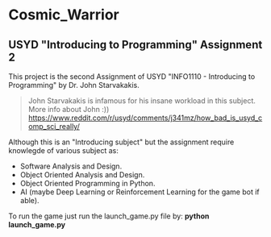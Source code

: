 # Cosmic_Warrior
## USYD "Introducing to Programming" Assignment 2
This project is the second Assignment of USYD "INFO1110 - Introducing to Programming" by Dr. John Starvakakis.
>John Starvakakis is infamous for his insane workload in this subject.\
>More info about John :)) https://www.reddit.com/r/usyd/comments/j341mz/how_bad_is_usyd_comp_sci_really/


Although this is an "Introducing subject" but the assignment require knowlegde of various subject as:
- Software Analysis and Design.
- Object Oriented Analysis and Design.
- Object Oriented Programming in Python.
- AI (maybe Deep Learning or Reinforcement Learning for the game bot if able).

To run the game just run the launch_game.py file by: **python launch_game.py**